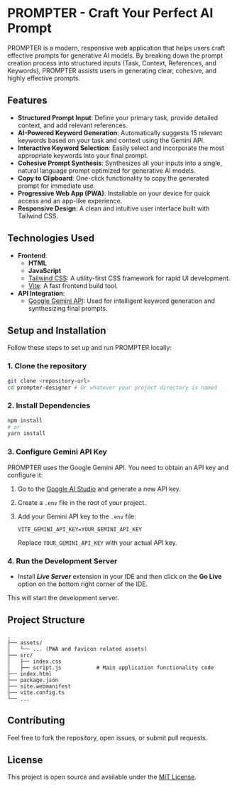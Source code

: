 # PROMPTER - Craft Your Perfect AI Prompt

PROMPTER is a modern, responsive web application that helps users craft effective prompts for generative AI models. By breaking down the prompt creation process into structured inputs (Task, Context, References, and Keywords), PROMPTER assists users in generating clear, cohesive, and highly effective prompts.

## Features

*   **Structured Prompt Input**: Define your primary task, provide detailed context, and add relevant references.
*   **AI-Powered Keyword Generation**: Automatically suggests 15 relevant keywords based on your task and context using the Gemini API.
*   **Interactive Keyword Selection**: Easily select and incorporate the most appropriate keywords into your final prompt.
*   **Cohesive Prompt Synthesis**: Synthesizes all your inputs into a single, natural language prompt optimized for generative AI models.
*   **Copy to Clipboard**: One-click functionality to copy the generated prompt for immediate use.
*   **Progressive Web App (PWA)**: Installable on your device for quick access and an app-like experience.
*   **Responsive Design**: A clean and intuitive user interface built with Tailwind CSS.

## Technologies Used

*   **Frontend**:
    *   **HTML**
    *   **JavaScript**
    *   [Tailwind CSS](https://tailwindcss.com/): A utility-first CSS framework for rapid UI development.
    *   [Vite](https://vitejs.dev/): A fast frontend build tool.
*   **API Integration**:
    *   [Google Gemini API](https://ai.google.dev/): Used for intelligent keyword generation and synthesizing final prompts.

## Setup and Installation

Follow these steps to set up and run PROMPTER locally:

### 1. Clone the repository

```bash
git clone <repository-url>
cd prompter-designer # Or whatever your project directory is named
```

### 2. Install Dependencies

```bash
npm install
# or
yarn install
```

### 3. Configure Gemini API Key

PROMPTER uses the Google Gemini API. You need to obtain an API key and configure it:

1.  Go to the [Google AI Studio](https://ai.google.dev/) and generate a new API key.
2.  Create a `.env` file in the root of your project.
3.  Add your Gemini API key to the `.env` file:

    ```
    VITE_GEMINI_API_KEY=YOUR_GEMINI_API_KEY
    ```
    Replace `YOUR_GEMINI_API_KEY` with your actual API key.

### 4. Run the Development Server

- Install ***Live Server*** extension in your IDE and then click on the **Go Live** option on the bottom right corner of the IDE.

This will start the development server.

## Project Structure

```
.
├── assets/
│   └── ... (PWA and favicon related assets)
├── src/
│   ├── index.css
│   ├── script.js           # Main application functionality code
├── index.html
├── package.json
├── site.webmanifest
├── vite.config.ts
└── ...
```

## Contributing

Feel free to fork the repository, open issues, or submit pull requests.

## License

This project is open source and available under the [MIT License](https://opensource.org/licenses/MIT).
